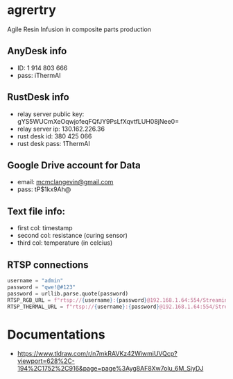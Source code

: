 # agrertry

Agile Resin Infusion in composite parts production

## AnyDesk info

- ID: 1 914 803 666
- pass: iThermAI

## RustDesk info

- relay server public key: gYS5WUCmXeOqwjofeqFQfJY9PsLfXqvtfLUH08jNee0=
- relay server ip: 130.162.226.36
- rust desk id: 380 425 066
- rust desk pass: 1ThermAI

## Google Drive account for Data

- email: mcmclangevin@gmail.com
- pass: tP$1kx9Ah@

## Text file info:

- first col: timestamp
- second col: resistance (curing sensor)
- third col: temperature (in celcius)

## RTSP connections

```python
username = "admin"
password = "qwe!@#123"
password = urllib.parse.quote(password)
RTSP_RGB_URL = f"rtsp://{username}:{password}@192.168.1.64:554/Streaming/Channels/101"
RTSP_THERMAL_URL = f"rtsp://{username}:{password}@192.168.1.64:554/Streaming/Channels/102"
```

# Documentations

- https://www.tldraw.com/r/n7mkRAVKz42WiwmiUVQcp?viewport=628%2C-194%2C1752%2C916&page=page%3Ayg8AF8Xw7olu_6M_SiyDJ
